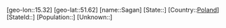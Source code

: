 ﻿---
location: [51.62,15.32]
type: City
tags:
- geo/City


SpocWebEntityId: 33871
isDeleted: false
confidential: public

---
[geo-lon::15.32]
[geo-lat::51.62]
[name::Sagan]
[State::]
[Country::[Poland](geo/Continent/Europe/Poland.md)]
[StateId::]
[Population::]
[Unknown::]

